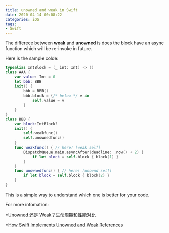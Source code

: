 ```yaml
---
title: unowned and weak in Swift
date: 2020-04-14 00:08:22
categories: iOS
tags: 
- Swift
---
```


The differece between **weak** and **unowned** is does the block have an async function which will be re-invoke in future.

<!-- more -->

Here is the sample colde:

```swift
typealias IntBlock = (_ int: Int) -> ()
class AAA {
    var value: Int = 0
    let bbb: BBB
    init() {
        bbb = BBB()
        bbb.block = {/* below */ v in
            self.value = v
        }
    }
}
class BBB {
    var block:IntBlock?
    init() {
        self.weakfunc()
        self.unownedfunc()
    }
    func weakfunc() { // here! [weak self]
        DispatchQueue.main.asyncAfter(deadline: .now() + 2) {
            if let block = self.block { block(1) }
        }
    }
    func unownedfunc() { // here! [unownd self]
        if let block = self.block { block(2) }
    }
}
```

This is a simple way to understand which one is better for your code.

For more infomation:

*[Unowned 还是 Weak？生命周期和性能对比](https://swift.gg/2017/05/16/unowned-or-weak-lifetime-and-performance/)

*[How Swift Implements Unowned and Weak References](https://mjtsai.com/blog/2015/11/24/how-swift-implements-unowned-and-weak-references/)


